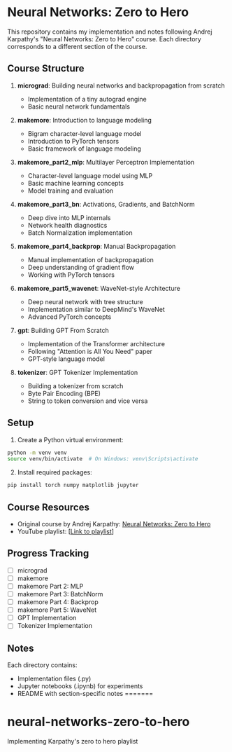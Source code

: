 # Neural Networks: Zero to Hero 

This repository contains my implementation and notes following Andrej Karpathy's "Neural Networks: Zero to Hero" course. Each directory corresponds to a different section of the course.

## Course Structure

1. **micrograd**: Building neural networks and backpropagation from scratch
   - Implementation of a tiny autograd engine
   - Basic neural network fundamentals

2. **makemore**: Introduction to language modeling
   - Bigram character-level language model
   - Introduction to PyTorch tensors
   - Basic framework of language modeling

3. **makemore_part2_mlp**: Multilayer Perceptron Implementation
   - Character-level language model using MLP
   - Basic machine learning concepts
   - Model training and evaluation

4. **makemore_part3_bn**: Activations, Gradients, and BatchNorm
   - Deep dive into MLP internals
   - Network health diagnostics
   - Batch Normalization implementation

5. **makemore_part4_backprop**: Manual Backpropagation
   - Manual implementation of backpropagation
   - Deep understanding of gradient flow
   - Working with PyTorch tensors

6. **makemore_part5_wavenet**: WaveNet-style Architecture
   - Deep neural network with tree structure
   - Implementation similar to DeepMind's WaveNet
   - Advanced PyTorch concepts

7. **gpt**: Building GPT From Scratch
   - Implementation of the Transformer architecture
   - Following "Attention is All You Need" paper
   - GPT-style language model

8. **tokenizer**: GPT Tokenizer Implementation
   - Building a tokenizer from scratch
   - Byte Pair Encoding (BPE)
   - String to token conversion and vice versa

## Setup

1. Create a Python virtual environment:
```bash
python -m venv venv
source venv/bin/activate  # On Windows: venv\Scripts\activate
```

2. Install required packages:
```bash
pip install torch numpy matplotlib jupyter
```

## Course Resources

- Original course by Andrej Karpathy: [Neural Networks: Zero to Hero](https://karpathy.ai/zero-to-hero.html)
- YouTube playlist: [[Link to playlist](https://www.youtube.com/playlist?list=PLAqhIrjkxbuWI23v9cThsA9GvCAUhRvKZ)]

## Progress Tracking

- [ ] micrograd
- [ ] makemore
- [ ] makemore Part 2: MLP
- [ ] makemore Part 3: BatchNorm
- [ ] makemore Part 4: Backprop
- [ ] makemore Part 5: WaveNet
- [ ] GPT Implementation
- [ ] Tokenizer Implementation

## Notes

Each directory contains:
- Implementation files (.py)
- Jupyter notebooks (.ipynb) for experiments
- README with section-specific notes
=======
# neural-networks-zero-to-hero
Implementing Karpathy's zero to hero playlist